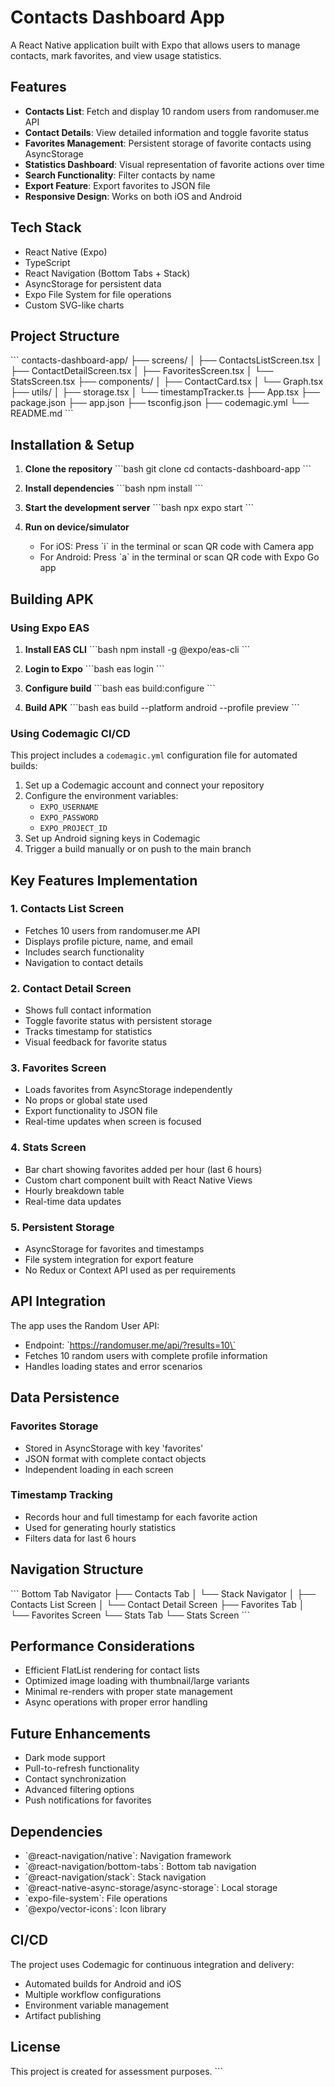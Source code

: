 # Contacts Dashboard App

A React Native application built with Expo that allows users to manage contacts, mark favorites, and view usage statistics.

## Features

- **Contacts List**: Fetch and display 10 random users from randomuser.me API
- **Contact Details**: View detailed information and toggle favorite status
- **Favorites Management**: Persistent storage of favorite contacts using AsyncStorage
- **Statistics Dashboard**: Visual representation of favorite actions over time
- **Search Functionality**: Filter contacts by name
- **Export Feature**: Export favorites to JSON file
- **Responsive Design**: Works on both iOS and Android

## Tech Stack

- React Native (Expo)
- TypeScript
- React Navigation (Bottom Tabs + Stack)
- AsyncStorage for persistent data
- Expo File System for file operations
- Custom SVG-like charts

## Project Structure

\`\`\`
contacts-dashboard-app/
├── screens/
│   ├── ContactsListScreen.tsx
│   ├── ContactDetailScreen.tsx
│   ├── FavoritesScreen.tsx
│   └── StatsScreen.tsx
├── components/
│   ├── ContactCard.tsx
│   └── Graph.tsx
├── utils/
│   ├── storage.tsx
│   └── timestampTracker.ts
├── App.tsx
├── package.json
├── app.json
├── tsconfig.json
├── codemagic.yml
└── README.md
\`\`\`

## Installation & Setup

1. **Clone the repository**
   \`\`\`bash
   git clone <repository-url>
   cd contacts-dashboard-app
   \`\`\`

2. **Install dependencies**
   \`\`\`bash
   npm install
   \`\`\`

3. **Start the development server**
   \`\`\`bash
   npx expo start
   \`\`\`

4. **Run on device/simulator**
   - For iOS: Press \`i\` in the terminal or scan QR code with Camera app
   - For Android: Press \`a\` in the terminal or scan QR code with Expo Go app

## Building APK

### Using Expo EAS

1. **Install EAS CLI**
   \`\`\`bash
   npm install -g @expo/eas-cli
   \`\`\`

2. **Login to Expo**
   \`\`\`bash
   eas login
   \`\`\`

3. **Configure build**
   \`\`\`bash
   eas build:configure
   \`\`\`

4. **Build APK**
   \`\`\`bash
   eas build --platform android --profile preview
   \`\`\`

### Using Codemagic CI/CD

This project includes a `codemagic.yml` configuration file for automated builds:

1. Set up a Codemagic account and connect your repository
2. Configure the environment variables:
   - `EXPO_USERNAME`
   - `EXPO_PASSWORD`
   - `EXPO_PROJECT_ID`
3. Set up Android signing keys in Codemagic
4. Trigger a build manually or on push to the main branch

## Key Features Implementation

### 1. Contacts List Screen
- Fetches 10 users from randomuser.me API
- Displays profile picture, name, and email
- Includes search functionality
- Navigation to contact details

### 2. Contact Detail Screen
- Shows full contact information
- Toggle favorite status with persistent storage
- Tracks timestamp for statistics
- Visual feedback for favorite status

### 3. Favorites Screen
- Loads favorites from AsyncStorage independently
- No props or global state used
- Export functionality to JSON file
- Real-time updates when screen is focused

### 4. Stats Screen
- Bar chart showing favorites added per hour (last 6 hours)
- Custom chart component built with React Native Views
- Hourly breakdown table
- Real-time data updates

### 5. Persistent Storage
- AsyncStorage for favorites and timestamps
- File system integration for export feature
- No Redux or Context API used as per requirements

## API Integration

The app uses the Random User API:
- Endpoint: \`https://randomuser.me/api/?results=10\`
- Fetches 10 random users with complete profile information
- Handles loading states and error scenarios

## Data Persistence

### Favorites Storage
- Stored in AsyncStorage with key 'favorites'
- JSON format with complete contact objects
- Independent loading in each screen

### Timestamp Tracking
- Records hour and full timestamp for each favorite action
- Used for generating hourly statistics
- Filters data for last 6 hours

## Navigation Structure

\`\`\`
Bottom Tab Navigator
├── Contacts Tab
│   └── Stack Navigator
│       ├── Contacts List Screen
│       └── Contact Detail Screen
├── Favorites Tab
│   └── Favorites Screen
└── Stats Tab
    └── Stats Screen
\`\`\`

## Performance Considerations

- Efficient FlatList rendering for contact lists
- Optimized image loading with thumbnail/large variants
- Minimal re-renders with proper state management
- Async operations with proper error handling

## Future Enhancements

- Dark mode support
- Pull-to-refresh functionality
- Contact synchronization
- Advanced filtering options
- Push notifications for favorites

## Dependencies

- \`@react-navigation/native\`: Navigation framework
- \`@react-navigation/bottom-tabs\`: Bottom tab navigation
- \`@react-navigation/stack\`: Stack navigation
- \`@react-native-async-storage/async-storage\`: Local storage
- \`expo-file-system\`: File operations
- \`@expo/vector-icons\`: Icon library

## CI/CD

The project uses Codemagic for continuous integration and delivery:
- Automated builds for Android and iOS
- Multiple workflow configurations
- Environment variable management
- Artifact publishing

## License

This project is created for assessment purposes.
\`\`\`
